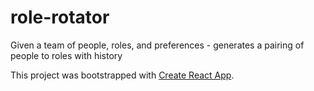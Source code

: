 # role-rotator

Given a team of people, roles, and preferences - generates a pairing of people to roles with history

This project was bootstrapped with [Create React App](https://github.com/facebookincubator/create-react-app).
